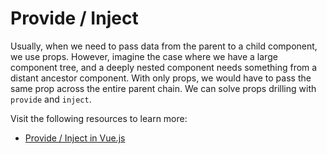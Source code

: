 # Provide / Inject

Usually, when we need to pass data from the parent to a child component, we use props. However, imagine the case where we have a large component tree, and a deeply nested component needs something from a distant ancestor component. With only props, we would have to pass the same prop across the entire parent chain. We can solve props drilling with `provide` and `inject`.

Visit the following resources to learn more:

- [Provide / Inject in Vue.js](https://vuejs.org/guide/components/provide-inject.html)
